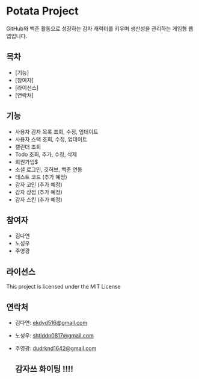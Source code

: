 # Potata Project
GitHub와 백준 활동으로 성장하는 감자 캐릭터를 키우며 생산성을 관리하는 게임형 웹 앱입니다.

## 목차
- [기능]
- [참여자]
- [라이선스]
- [연락처]

## 기능
- 사용자 감자 목록 조회, 수정, 업데이트
- 사용자 스택 조회, 수정, 업데이트
- 캘린더 조회
- Todo 조회, 추가, 수정, 삭제
- 회원가입$
- 소셜 로그인, 깃허브, 백준 연동
- 테스트 코드 (추가 예정)
- 감자 코인 (추가 예정)
- 감자 상점 (추가 예정)
- 감자 스킨 (추가 예정)

## 참여자
- 김다연
- 노성우
- 주영광

## 라이선스
This project is licensed under the MIT License

## 연락처
- 김다연: ekdyd516@gmail.com
- 노성우: shtjddn0817@gmail.com
- 주영광: dudrknd1642@gmail.com

  ## 감자쓰 화이팅 !!!!
